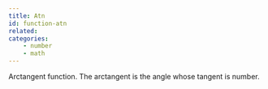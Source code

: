 ```yaml
---
title: Atn
id: function-atn
related:
categories:
    - number
    - math
---
```


Arctangent function. The arctangent is the angle whose tangent
is number.
